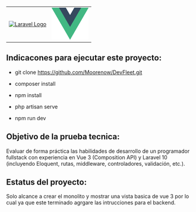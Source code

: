 


<div align="center">
  <table>
    <tr>
      <td align="center">
        <a href="https://laravel.com" target="_blank">
          <img src="https://raw.githubusercontent.com/laravel/art/master/logo-lockup/5%20SVG/2%20CMYK/1%20Full%20Color/laravel-logolockup-cmyk-red.svg" width="200" alt="Laravel Logo">
        </a>
      </td>
      <td align="center">
        <a href="https://vuejs.org" target="_blank">
          <img src="https://raw.githubusercontent.com/vuejs/art/master/logo.svg" width="100" alt="Vue.js Logo">
        </a>
      </td>
    </tr>
  </table>
</div>

## Indicacones para ejecutar este proyecto:

* git clone https://github.com/Moorenow/DevFleet.git
* composer install

* npm install
* php artisan serve

* npm run dev

<h2>Objetivo de la prueba tecnica:</h2>

Evaluar de forma práctica las habilidades de desarrollo de un programador fullstack con experiencia en Vue 3 (Composition API) y Laravel 10 (incluyendo Eloquent, rutas, middleware, controladores, validación, etc.).

<h2>Estatus del proyecto:</h2>

Solo alcance a crear el monolito y mostrar una vista basica de vue 3 por lo cual ya que este terminado agrgare las intrucciones para el backend.
